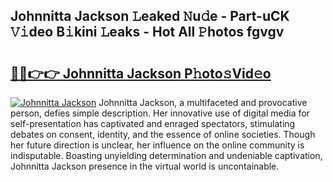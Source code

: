 ## Johnnitta Jackson 𝙻eaked 𝙽u𝚍e - Part-uCK 𝚅𝚒deo B𝚒kini 𝙻eaks - Hot All 𝙿hotos fgvgv

# <h2><a href="http://ld3lewl.urlbe.top/?page=Johnnitta+Jackson">🔗🔗👉👉 Johnnitta Jackson P𝚑oto𝚜Vid𝚎o</a></h2>

[![Johnnitta Jackson](https://i.imgur.com/eBuTRDB.gif)](http://ld3lewl.urlbe.top/?page=Johnnitta+Jackson)
Johnnitta Jackson, a multifaceted and provocative person, defies simple description. Her innovative use of digital media for self-presentation has captivated and enraged spectators, stimulating debates on consent, identity, and the essence of online societies. Though her future direction is unclear, her influence on the online community is indisputable. Boasting unyielding determination and undeniable captivation, Johnnitta Jackson presence in the virtual world is uncontainable.
